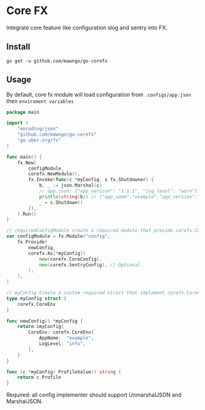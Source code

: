 # Core FX

Integrate core feature like configuration slog and sentry into FX.

## Install

```
go get -u github.com/mawngo/go-corefx
```

## Usage

By default, core fx module will load configuration from `.configs/app.json` then `enviroment variables`

```go
package main

import (
	"encoding/json"
	"github.com/mawngo/go-corefx"
	"go.uber.org/fx"
)

func main() {
	fx.New(
		configModule,
		corefx.NewModule(),
		fx.Invoke(func(c *myConfig, s fx.Shutdowner) {
			b, _ := json.Marshal(c)
			// app.json: {"app_version": "1.1.1", "log_level": "warn"}
			println(string(b)) // {"app_name":"example","app_version":"1.1.1","log_level":"warn","profile":"","sentry_dsn":"","sentry_log_level":""}
			_ = s.Shutdown()
		}),
	).Run()
}

// requiredConfigModule create a required module that provide corefx.CoreConfig.
var configModule = fx.Module("config",
	fx.Provide(
		newConfig,
		corefx.As[*myConfig](
			new(corefx.CoreConfig),
			new(corefx.SentryConfig), // Optional.
		),
	),
)

// myConfig Create a custom required struct that implement corefx.CoreConfig.
type myConfig struct {
	corefx.CoreEnv
}

func newConfig() *myConfig {
	return &myConfig{
		CoreEnv: corefx.CoreEnv{
			AppName:  "example",
			LogLevel: "info",
		},
	}
}

func (c *myConfig) ProfileValue() string {
	return c.Profile
}
```

Required: all config implementer should support UnmarshalJSON and MarshalJSON.
